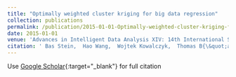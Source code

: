 ```yaml
---
title: "Optimally weighted cluster kriging for big data regression"
collection: publications
permalink: /publication/2015-01-01-Optimally-weighted-cluster-kriging-for-big-data-regression
date: 2015-01-01
venue: 'Advances in Intelligent Data Analysis XIV: 14th International Symposium, IDA 2015, Saint Etienne. France, October 22-24, 2015. Proceedings'
citation: ' Bas Stein,  Hao Wang,  Wojtek Kowalczyk,  Thomas B{\&quot;a}ck,  Michael Emmerich, &quot;Optimally weighted cluster kriging for big data regression.&quot; Advances in Intelligent Data Analysis XIV: 14th International Symposium, IDA 2015, Saint Etienne. France, October 22-24, 2015. Proceedings, 2015.'
---
```

Use [Google Scholar](https://scholar.google.com/scholar?q=Optimally+weighted+cluster+kriging+for+big+data+regression){:target="_blank"} for full citation